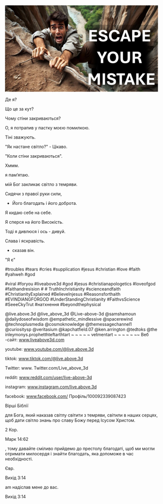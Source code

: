 ![Video cover image](../cover.jpeg "cover-photo")

Де я?

Що це за кут?

Чому стіни закриваються?

О, я потрапив у пастку моєю помилкою.

Тіні зважують.

"Як настане світло?" - Цікаво.

"Коли стіни закриваються".

Хммм.

я пам’ятаю.

мій Бог закликає світло з темряви.

Сидячи з правої руки сили,

- Його благодать і його доброта.

Я кидаю себе на себе.

Я сперся на його Високість.

Тоді я дивлюся і ось - дивуй.

Слава і яскравість.

- сказав він.

"Я є"


#troubles #tears #cries #supplication #jesus #christian #love #faith #yahweh #god

#viral #foryou #liveabove3d #god #jesus #christianapologetics #loveofgod #faithandresision # # TruthInchristianity #scienceandfaith #ChristianityExplained #BelieveInjesus #Reasonsforthaith #EVINDIANGFORGOD #UnderStandingChristianity #FaithvsScience #SeeeCkyTrut #натхнення #beyondthephysical

@live.above.3d @live_above_3d @Live-above-3d @samshamoun @dailydoseofwisdom @empathetic_mindlessive @spacerewind @technoplusmedia @cosmoknowledge @themessagechannel1 @curiositysp @veritasium @kapchatfield.07 @ken.arrington @tedtoks @the inleymonys.prophetthteftarthtart ~ ~ ~ ~ ~ vetmentart ~ ~ ~ ~ ~ ~~ Веб -сайт: www.liveabove3d.com


youtube: www.youtube.com/@live.above.3d

tiktok: www.tiktok.com/@live.above.3d

Twitter: www. Twitter.com/Live_above_3d

reddit: www.reddit.com/user/live-above-3d

instagram: www.instagram.com/live.above.3d

facebook: www.facebook.com/ Профіль/100092339087423

Вірші Біблії

для Бога, який наказав світлу світити з темряви, світили в наших серцях, щоб дати світло знань про славу Божу перед Ісусом Христом.


2 Кор.

Марк 14:62

, тому давайте сміливо прийдемо до престолу благодаті, щоб ми могли отримати милосердя і знайти благодать, яка допоможе в час необхідності.

Євр.

Вихід 3:14

am надіслав мене до вас.

Вихід 3:14


